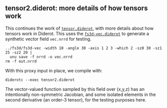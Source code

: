 ## tensor2.diderot: more details of how tensors work

This continues the work of [`tensor.diderot`](../tensor), with more
details about how tensors work in Diderot. This uses the [`fs3d-vec.diderot`](../fs3d)
to generate a synthetic vector field `vec.nrrd` for testing.

	../fs3d/fs3d-vec -width 10 -angle 30 -axis 1 2 3 -which 2 -sz0 30 -sz1 25 -sz2 20 |
	  unu save -f nrrd -o vec.nrrd
	rm -f out.nrrd

With this proxy input in place, we compile with:

	diderotc --exec tensor2.diderot

The vector-valued function sampled by this field over (x,y,z) has an
intentionally non-symmetric Jacobian, and some isolated elements in the second
derivative (an order-3 tensor), for the testing purposes here.
